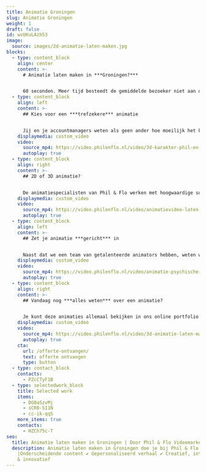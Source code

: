 ```yaml
---
title: Animatie Groningen
slug: Animatie Groningen
weight: 1
draft: false
id: wvUKuLAzh53
image:
  source: images/2d-animatie-laten-maken.jpg
blocks:
  - type: content_block
    align: center
    content: >-
      # Animatie laten maken in ***Groningen?***


      60 seconden. Meer tijd besteedt de gemiddelde bezoeker niet aan de inhoud van een webpagina. Je kunt je wel voorstellen dat ze dus niet uitgebreid de tijd nemen om een stuk tekst te lezen, hoe goed je verhaal ook is. Phil & Flo is een ervaren specialist in animatie in Groningen (Oude Boteringestraat 71). Wij helpen je graag op weg naar effectievere communicatie.
  - type: content_block
    align: left
    content: >-
      ## Kies voor een ***trefzekere*** animatie


      Jij en je accountmanagers weten als geen ander hoe moeilijk het kan zijn om de aandacht te vangen en vast te houden van potentiële klanten. Een animatie vertelt kort en duidelijk alles wat ze moeten weten. Bovendien is het, door een luchtige en speelse presentatie, leuk en aangenaam om naar te kijken. Er is van alles mogelijk: 2D-animatie, 3D, en zelfs animatie vermengd met echte videobeelden. Om te promoten, uit te leggen en te overtuigen.
    displaymedia: custom_video
    video:
      source_mp4: https://video.philenflo.nl/video/3d-karakter-phil-en-flo.mp4
      autoplay: true
  - type: content_block
    align: right
    content: >-
      ## 2D of 3D animatie?


      De animatiespecialisten van Phil & Flo werken met hoogwaardige software en hardware om onze creatieve ideeën naar een sprankelende animatie te vertalen. Daarbij kunnen we in twee of drie dimensies werken. Wat we kiezen, hangt af van jouw voorkeur, en wat het beste past bij het concept. Met een [2D-animatie](https://www.philenflo.nl/2d-animatie/) kun je vaak een sfeervolle toon zetten, en [3D](https://www.philenflo.nl/3d-animatie-laten-maken/) voegt meer dynamiek toe. Een combinatie van beide kan ook.
    displaymedia: custom_video
    video:
      source_mp4: https://video.philenflo.nl/video/animatievideo-laten-maken-phil-en-flo.mp4
      autoplay: true
  - type: content_block
    align: left
    content: >-
      ## Zet je animatie ***gericht*** in


      Naast dat we een team van getalenteerde animators hebben, weten we ook hoe je videomarketing strategisch kunt uitvoeren. Vooral online is video eigenlijk al niet meer weg te denken. Tussen de dagelijkse stroom van informatie is het extra belangrijk om op te vallen met een unieke animatiefilm. Kom langs op ons kantoor in Groningen, Eindhoven of Amsterdam, en we vertellen je graag meer over [animatie](https://www.philenflo.nl/oplossingen/animatie-laten-maken/) en videomarketing voor jouw bedrijf.
    displaymedia: custom_video
    video:
      source_mp4: https://video.philenflo.nl/video/animatie-psychische-zorg.mp4
      autoplay: true
  - type: content_block
    align: right
    content: >-
      ## Vandaag nog ***alles weten*** over een animatie?


      Je kunt deze animaties allemaal bekijken in ons online portfolio. Zo krijg je een goed idee van wat we kunnen, en vind je inspiratie voor je eigen animatie. Je kunt natuurlijk ook meteen vrijblijvend contact met ons opnemen om over de mogelijkheden te praten.
    displaymedia: custom_video
    video:
      source_mp4: https://video.philenflo.nl/video/3d-animatie-laten-maken-phil-en-flo1.mp4
      autoplay: true
    cta:
      url: /offerte-ontvangen/
      text: offerte ontvangen
      type: button
  - type: contact_block
    contacts:
      - PZcCTyF1B
  - type: selectedwork_block
    title: Selected work
    items:
      - DG0aSzvMj
      - sCR0-5I1N
      - cc-ik-qqS
    more_items: true
    contacts:
      - HZCh75c-T
seo:
  title: Animatie laten maken in Groningen | Door Phil & Flo Videomarketing
  description: Animatie laten maken in Groningen doe je bij Phil & Flo
    |Onderscheidende content ✔ Gepersonaliseerd verhaal ✔ Creatief, interactief
    & innovatief
---
```

